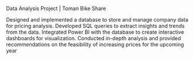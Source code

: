 Data Analysis Project | Toman Bike Share

Designed and implemented a database to store and manage company data for pricing analysis.
Developed SQL queries to extract insights and trends from the data.
Integrated Power BI with the database to create interactive dashboards for visualization.
Conducted in-depth analysis and provided recommendations on the feasibility of increasing prices for the upcoming year

